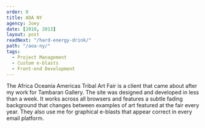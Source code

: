 ```yaml
---
order: 0
title: AOA NY
agency: Joey
date: [2010, 2013]
layout: post
readNext: "/hard-energy-drink/"
path: "/aoa-ny/"
tags:
  - Project Management
  - Custom e-blasts
  - Front-end Development
---
```

The Africa Oceania Americas Tribal Art Fair is a client that came about after my work for Tambaran Gallery. The site was designed and developed in less than a week. It works across all browsers and features a subtle fading background that changes between examples of art featured at the fair every year. They also use me for graphical e-blasts that appear correct in every email platform.
